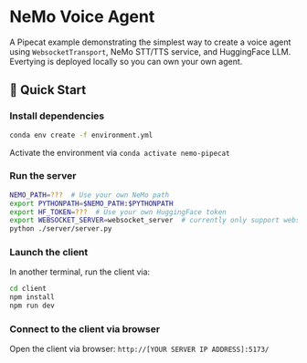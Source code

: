 # NeMo Voice Agent

A Pipecat example demonstrating the simplest way to create a voice agent using `WebsocketTransport`, NeMo STT/TTS service, and HuggingFace LLM. Evertying is deployed locally so you can own your own agent.

## 🚀 Quick Start

### Install dependencies

```bash
conda env create -f environment.yml
```

Activate the environment via `conda activate nemo-pipecat`

### Run the server

```bash
NEMO_PATH=???  # Use your own NeMo path
export PYTHONPATH=$NEMO_PATH:$PYTHONPATH
export HF_TOKEN=???  # Use your own HuggingFace token
export WEBSOCKET_SERVER=websocket_server  # currently only support websocket_server
python ./server/server.py
```

### Launch the client
In another terminal, run the client via:

```bash
cd client
npm install
npm run dev
```

### Connect to the client via browser

Open the client via browser: `http://[YOUR SERVER IP ADDRESS]:5173/`
